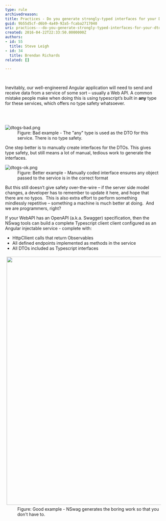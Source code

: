 ```yaml
---
type: rule
archivedreason: 
title: Practices - Do you generate strongly-typed interfaces for your DTOs?
guid: 9b55d5cf-d6b9-4a49-92a5-fcaba2717040
uri: practices---do-you-generate-strongly-typed-interfaces-for-your-dtos
created: 2016-04-22T22:33:50.0000000Z
authors:
- id: 55
  title: Steve Leigh
- id: 34
  title: Brendan Richards
related: []

---
```



​<p>Inevitably, our well-engineered Angular ​application will need to send and receive data from a service of some sort – usually a Web API. A common mistake people make when doing this is using typescript’s built in <strong>any</strong> type for these services, which offers no type safety whatsoever.</p>
<br><excerpt class='endintro'></excerpt><br>
<dl class="badImage"><dt> <img alt="dtogs-bad.png" src="/PublishingImages/dtogs-bad.png" /> </dt><dd>Figure&#58; Bad example - The &quot;any&quot; type is used as the DTO for this service. There is no type safety.</dd></dl><p>One step better is to manually create interfaces for the DTOs. This gives type safety, but still means a lot of manual, tedious work to generate the interfaces.</p><dl class="image"><dt> <img alt="dtogs-ok.png" src="/PublishingImages/dtogs-ok.png" /> </dt><dd>Figure&#58; Better example - Manually coded interface ensures any object passed to the service is in the correct format </dd></dl><p>But this still doesn’t give safety over-the-wire – if the server side model changes, a developer has to remember to update it here, and hope that there are no typos.&#160; This is also extra effort to perform something mindlessly repetitive – something a machine is much better at doing.&#160; And we are programmers, right?</p>If your WebAPI has an OpenAPI (a.k.a. Swagger) specification, then the NSwag&#160;tools&#160;can build a complete Typescript client client configured as an Angular injectable service - complete with&#58;<div><ul><li>HttpCllient calls that return Observables</li><li>All defined endpoints implemented as methods in the service</li><li>All&#160;DTOs included as Typescript interfaces&#160;&#160;<br></li></ul><dl class="goodImage"><dt><img src="/PublishingImages/nswag.png" alt="" style="margin&#58;5px;width&#58;808px;" /></dt><dd>Figure&#58; Good example - NSwag generates the boring&#160;work so that you don't have to.<br></dd></dl></div>


